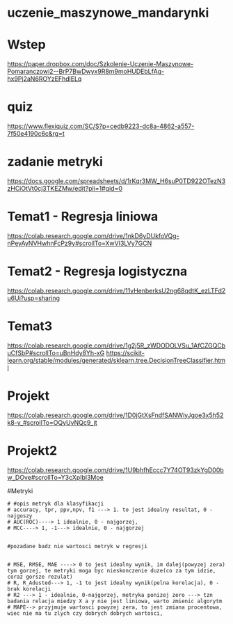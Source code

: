 # uczenie_maszynowe_mandarynki


# Wstep

https://paper.dropbox.com/doc/Szkolenie-Uczenie-Maszynowe-Pomaranczowi2--BrP7BwDwyx9R8m9moHUDEbLfAg-hx9Pj2aN6ROYzEFhdlELq


# quiz 

https://www.flexiquiz.com/SC/S?p=cedb9223-dc8a-4862-a557-7f50e4190c6c&rg=t


# zadanie metryki
https://docs.google.com/spreadsheets/d/1rKqr3MW_H6suP0TD922OTezN3zHCiOtVt0cj3TKEZMw/edit?pli=1#gid=0


# Temat1 - Regresja liniowa
https://colab.research.google.com/drive/1nkD6yDUkfoVQg-nPeyAyNVHwhnFcPz9y#scrollTo=XwVI3LVy7GCN

# Temat2 - Regresja logistyczna

https://colab.research.google.com/drive/11vHenberksU2ng68qdtK_ezLTFd2u6Ui?usp=sharing

# Temat3

https://colab.research.google.com/drive/1g2j5R_zWDODOLVSu_1AfCZGQCbuCfSbP#scrollTo=uBnHdy8Yh-xG
https://scikit-learn.org/stable/modules/generated/sklearn.tree.DecisionTreeClassifier.html

# Projekt

https://colab.research.google.com/drive/1D0jGtXsFndfSANWiyJgoe3x5h52k8-y_#scrollTo=OQyUvNQc9_jt

# Projekt2



https://colab.research.google.com/drive/1U9bhfhEccc7Y74OT93zkYgD00bw_DOve#scrollTo=Y3cXpIbl3Moe


#Metryki

```
# #opis metryk dla klasyfikacji 
# accuracy, tpr, ppv,npv, f1 ---> 1. to jest idealny resultat, 0 - najgoszy
# AUC(ROC)----> 1 idealnie, 0 - najgorzej,
# MCC----> 1, -1---> idealnie, 0 - najgorzej


#pozadane badz nie wartosci metryk w regresji


# MSE, RMSE, MAE ----> 0 to jest idealny wynik, im dalej(powyzej zera) tym gorzej, te metryki moga byc nieskonczenie duze(co za tym idzie, coraz gorsze rezulat)
# R, R_Adusted---> 1, -1 to jest idealny wynik(pelna korelacja), 0 - brak korelacji
# R2 ---> 1 - idealnie, 0-najgorzej, metryka ponizej zero ---> tzn badania relacja miedzy X a y nie jest liniowa, warto zmienic algorytm
# MAPE--> przyjmuje wartosci powyzej zera, to jest zmiana procentowa, wiec nie ma tu zlych czy dobrych dobrych wartosci, 
```
